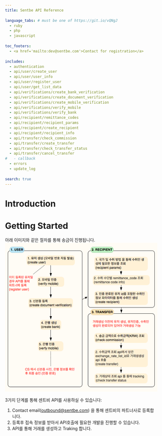 ```yaml
---
title: Sentbe API Reference

language_tabs: # must be one of https://git.io/vQNgJ
  - ruby
  - php
  - javascript

toc_footers:
  - <a href='mailto:dev@sentbe.com'>Contact for registration</a>

includes:
  - authentication
  - api/user/create_user
  - api/user/user_info
  - api/user/register_user
  - api/user/get_list_data
  - api/verifications/create_bank_verification
  - api/verifications/create_document_verification
  - api/verifications/create_mobile_verification
  - api/verifications/verify_mobile
  - api/verifications/verify_bank
  - api/recipient/remittance_codes
  - api/recipient/recipient_params
  - api/recipient/create_recipient
  - api/recipient/recipient_info
  - api/transfer/check_commission
  - api/transfer/create_transfer
  - api/transfer/check_transfer_status
  - api/transfer/cancel_transfer
#   - callback
  - errors
  - update_log

search: true
---
```


# Introduction

# Getting Started
아래 이미지와 같은 절차를 통해 송금이 진행됩니다.
![Image](./images/outbound.png)

3가지 단계를 통해 센트비 API를 사용하실 수 있습니다:

1. Contact email(<a href="mailto:contact@sentbe.com">outbound@sentbe.com</a>) 을 통해 센트비의 파트너사로 등록합니다.
2. 등록후 접속 정보를 받아서 API호출에 필요한 개발을 진행할 수 있습니다.
3. API를 통해 거래를 생성하고 Traking 합니다.
